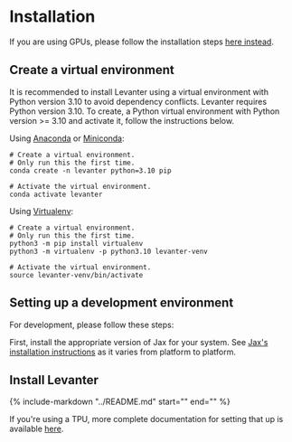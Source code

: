 # Installation

If you are using GPUs, please follow the installation steps [here instead](Getting-Started-GPU.md).

## Create a virtual environment

It is recommended to install Levanter using a virtual environment with Python version 3.10 to avoid dependency conflicts. Levanter requires Python version 3.10. To create, a Python virtual environment with Python version >= 3.10 and activate it, follow the instructions below.

Using [Anaconda](https://conda.io/projects/conda/en/latest/user-guide/tasks/manage-environments.html) or
[Miniconda](https://docs.conda.io/en/latest/miniconda.html):

```
# Create a virtual environment.
# Only run this the first time.
conda create -n levanter python=3.10 pip

# Activate the virtual environment.
conda activate levanter
```

Using [Virtualenv](https://docs.python.org/3/library/venv.html#creating-virtual-environments):

```
# Create a virtual environment.
# Only run this the first time.
python3 -m pip install virtualenv
python3 -m virtualenv -p python3.10 levanter-venv

# Activate the virtual environment.
source levanter-venv/bin/activate
```

## Setting up a development environment

For development, please follow these steps:

First, install the appropriate version of Jax for your system.
See [Jax's installation instructions](https://github.com/google/jax/blob/main/README.md#installation)
as it varies from platform to platform.

## Install Levanter

{%
   include-markdown "../README.md"
   start="<!--levanter-installation-start-->"
   end="<!--levanter-installation-end-->"
%}

If you're using a TPU, more complete documentation for setting that up is available [here](Getting-Started-TPU-VM.md).
